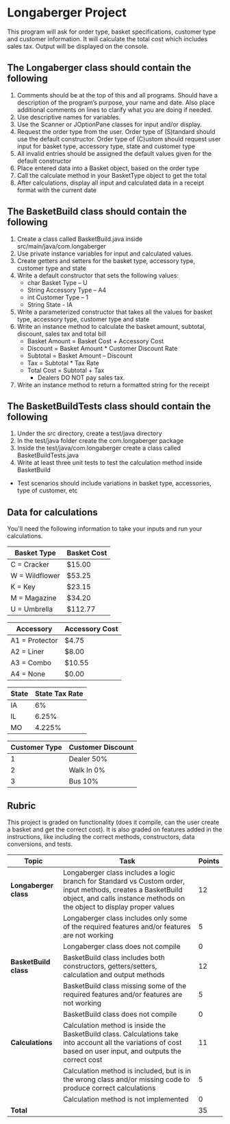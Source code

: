 # Longaberger Project
This program will ask for order type, basket specifications, customer type and customer information. It will calculate the total cost which includes sales tax. Output will be displayed on the console.

## The Longaberger class should contain the following

1. Comments should be at the top of this and all programs. Should have a description of the program’s purpose, your name and date. Also place additional comments on lines to clarify what you are doing if needed.
2. Use descriptive names for variables.
3. Use the Scanner or JOptionPane classes for input and/or display.
4. Request the order type from the user. Order type of (S)tandard should use the default constructor. Order type of (C)ustom should request user input for basket type, accessory type, state and customer type
5. All invalid entries should be assigned the default values given for the default constructor
6. Place entered data into a Basket object, based on the order type
7. Call the calculate method in your BasketType object to get the total
8. After calculations, display all input and calculated data in a receipt format with the current date

## The BasketBuild class should contain the following

1. Create a class called BasketBuild.java inside src/main/java/com.longaberger
2. Use private instance variables for input and calculated values.
3. Create getters and setters for the basket type, accessory type, customer type and state
4. Write a default constructor that sets the following values:
    - char Basket Type – U
    - String Accessory Type – A4
    - int Customer Type – 1
    - String State - IA
5. Write a parameterized constructor that takes all the values for basket type, accessory type, customer type and state
6. Write an instance method to calculate the basket amount, subtotal, discount, sales tax and total bill
    - Basket Amount = Basket Cost + Accessory Cost
    - Discount = Basket Amount * Customer Discount Rate
    - Subtotal = Basket Amount – Discount
    - Tax = Subtotal * Tax Rate
    - Total Cost = Subtotal + Tax
        - Dealers DO NOT pay sales tax.
7. Write an instance method to return a formatted string for the receipt

## The BasketBuildTests class should contain the following

1. Under the src directory, create a test/java directory
2. In the test/java folder create the com.longaberger package
3. Inside the test/java/com.longaberger create a class called BasketBuildTests.java
4. Write at least three unit tests to test the calculation method inside BasketBuild
  - Test scenarios should include variations in basket type, accessories, type of customer, etc

## Data for calculations

You'll need the following information to take your inputs and run your calculations.

| Basket Type    | Basket Cost | 
|----------------|-------------|
| C = Cracker    | $15.00      |
| W = Wildflower | $53.25      |
| K = Key        | $23.15      |
| M = Magazine   | $34.20      |
| U = Umbrella   | $112.77     |

| Accessory      | Accessory Cost |
|----------------|----------------|
| A1 = Protector | $4.75          |
| A2 = Liner     | $8.00          | 
| A3 = Combo     | $10.55         |
| A4 = None      | $0.00          |

| State | State Tax Rate |
|-------|----------------|
| IA    | 6%             |
| IL    | 6.25%          |
| MO    | 4.225%         |

| Customer Type | Customer Discount |
|---------------|-------------------|
| 1             | Dealer 50%        |
| 2             | Walk In 0%        |
| 3             | Bus 10%           |

## Rubric

This project is graded on functionality (does it compile, can the user create a basket and get the correct cost). It is also graded on features added in the instructions, like including the correct methods, constructors, data conversions, and tests.

|Topic| Task| Points|
|-----|-----|------|
|**Longaberger class**| Longaberger class includes a logic branch for Standard vs Custom order, input methods, creates a BasketBuild object, and calls instance methods on the object to display proper values | 12|
| | Longaberger class includes only some of the required features and/or features are not working | 5|
| |  Longaberger class does not compile | 0|
|**BasketBuild class** | BasketBuild class includes both constructors, getters/setters, calculation and output methods | 12 |
|| BasketBuild class missing some of the required features and/or features are not working | 5|
|| BasketBuild class does not compile | 0|
|**Calculations** | Calculation method is inside the BasketBuild class. Calculations take into account all the variations of cost based on user input, and outputs the correct cost | 11 |
|| Calculation method is included, but is in the wrong class and/or missing code to produce correct calculations | 5|
|| Calculation method is not implemented | 0|
| **Total** | | 35|